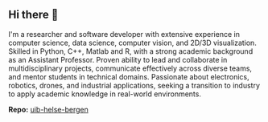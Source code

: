 ## Hi there 👋

I'm a researcher and software developer with extensive experience in computer science, data
science, computer vision, and 2D/3D visualization. Skilled in Python, C++, Matlab and R, with a
strong academic background as an Assistant Professor. Proven ability to lead and collaborate in
multidisciplinary projects, communicate effectively across diverse teams, and mentor students in
technical domains. Passionate about electronics, robotics, drones, and industrial applications,
seeking a transition to industry to apply academic knowledge in real-world environments.



**Repo:** [uib-helse-bergen](https://github.com/marekkoc/uib-helse-bergen)






<!--
**marekkoc/marekkoc** is a ✨ _special_ ✨ repository because its `README.md` (this file) appears on your GitHub profile.

Here are some ideas to get you started:

- 🔭 I’m currently working on ...
- 🌱 I’m currently learning ...
- 👯 I’m looking to collaborate on ...
- 🤔 I’m looking for help with ...
- 💬 Ask me about ...
- 📫 How to reach me: ...
  📫 How to reach me: [web](https://marekkoc.github.io), [LinkedIn](https://www.linkedin.com/in/marek-kocinski-285a64110/)
- 😄 Pronouns: ...
- ⚡ Fun fact: ...
-->
